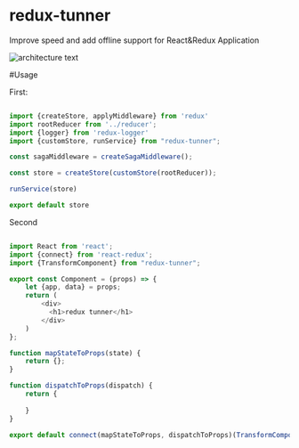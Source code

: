 # redux-tunner

Improve speed and add offline support for React&Redux Application

![architecture text](https://github.com/ParhamZare/redux-tunner/blob/master/architecture.png)

#Usage

First:

```javascript

import {createStore, applyMiddleware} from 'redux'
import rootReducer from '../reducer';
import {logger} from 'redux-logger'
import {customStore, runService} from "redux-tunner";

const sagaMiddleware = createSagaMiddleware();

const store = createStore(customStore(rootReducer));

runService(store)

export default store


```

Second

```javascript

import React from 'react';
import {connect} from 'react-redux';
import {TransformComponent} from "redux-tunner";

export const Component = (props) => {
    let {app, data} = props;
    return (
        <div>
          <h1>redux tunner</h1>
        </div>
    )
};

function mapStateToProps(state) {
    return {};
}

function dispatchToProps(dispatch) {
    return {
      
    }
}

export default connect(mapStateToProps, dispatchToProps)(TransformComponent(Component))

```
